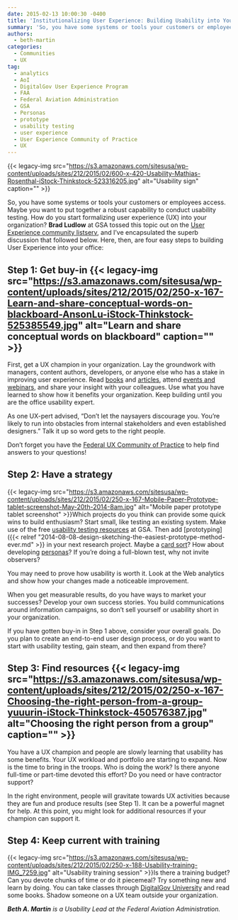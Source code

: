 ```yaml
---
date: 2015-02-13 10:00:30 -0400
title: 'Institutionalizing User Experience: Building Usability into Your Organization'
summary: 'So, you have some systems or tools your customers or employees access. Maybe you want to put together a robust capability to conduct usability testing. How do you start formalizing user experience (UX) into your organization? Brad Ludlow at GSA tossed this topic out on the User Experience community listserv, and I&#8217;ve encapsulated the superb discussion that'
authors:
  - beth-martin
categories:
  - Communities
  - UX
tag:
  - analytics
  - AoI
  - DigitalGov User Experience Program
  - FAA
  - Federal Aviation Administration
  - GSA
  - Personas
  - prototype
  - usability testing
  - user experience
  - User Experience Community of Practice
  - UX
---
```


{{< legacy-img src="https://s3.amazonaws.com/sitesusa/wp-content/uploads/sites/212/2015/02/600-x-420-Usability-Mathias-Rosenthal-iStock-Thinkstock-523316205.jpg" alt="Usability sign" caption="" >}} 

So, you have some systems or tools your customers or employees access. Maybe you want to put together a robust capability to conduct usability testing. How do you start formalizing user experience (UX) into your organization? **Brad Ludlow** at GSA tossed this topic out on the [User Experience community listserv](https://www.WHATEVER/communities/federal-user-experience-community-of-practice/), and I&#8217;ve encapsulated the superb discussion that followed below. Here, then, are four easy steps to building User Experience into your office:

## Step 1: Get buy-in {{< legacy-img src="https://s3.amazonaws.com/sitesusa/wp-content/uploads/sites/212/2015/02/250-x-167-Learn-and-share-conceptual-words-on-blackboard-AnsonLu-iStock-Thinkstock-525385549.jpg" alt="Learn and share conceptual words on blackboard" caption="" >}} 

First, get a UX champion in your organization. Lay the groundwork with managers, content authors, developers, or anyone else who has a stake in improving user experience. Read [books](http://uxmastery.com/resources/books/) and [articles](https://www.WHATEVER/category/ux/), attend [events and webinars](https://www.WHATEVER/events/), and share your insight with your colleagues. Use what you have learned to show how it benefits your organization. Keep building until you are the office usability expert.

As one UX-pert advised, &#8220;Don’t let the naysayers discourage you. You’re likely to run into obstacles from internal stakeholders and even established designers.&#8221; Talk it up so word gets to the right people.

Don’t forget you have the [Federal UX Community of Practice](https://www.WHATEVER/communities/federal-user-experience-community-of-practice/) to help find answers to your questions!

## Step 2: Have a strategy

{{< legacy-img src="https://s3.amazonaws.com/sitesusa/wp-content/uploads/sites/212/2015/02/250-x-167-Mobile-Paper-Prototype-tablet-screenshot-May-20th-2014-8am.jpg" alt="Mobile paper prototype tablet screenshot" >}}Which projects do you think can provide some quick wins to build enthusiasm? Start small, like testing an existing system. Make use of the free [usability testing resources](https://www.WHATEVER/resources/digitalgov-user-experience-program/) at GSA. Then add [prototyping]({{< relref "2014-08-08-design-sketching-the-easiest-prototype-method-ever.md" >}} in your next research project. Maybe a [card sort](http://www.usability.gov/how-to-and-tools/methods/card-sorting.html)? How about developing [personas](https://www.WHATEVER/2015/01/09/personas-101/)? If you’re doing a full-blown test, why not invite observers?

You may need to prove how usability is worth it. Look at the Web analytics and show how your changes made a noticeable improvement.

When you get measurable results, do you have ways to market your successes? Develop your own success stories. You build communications around information campaigns, so don’t sell yourself or usability short in your organization.

If you have gotten buy-in in Step 1 above, consider your overall goals. Do you plan to create an end-to-end user design process, or do you want to start with usability testing, gain steam, and then expand from there?

## Step 3: Find resources {{< legacy-img src="https://s3.amazonaws.com/sitesusa/wp-content/uploads/sites/212/2015/02/250-x-167-Choosing-the-right-person-from-a-group-yuuurin-iStock-Thinkstock-450576387.jpg" alt="Choosing the right person from a group" caption="" >}} 

You have a UX champion and people are slowly learning that usability has some benefits. Your UX workload and portfolio are starting to expand. Now is the time to bring in the troops. Who is doing the work? Is there anyone full-time or part-time devoted this effort? Do you need or have contractor support?

In the right environment, people will gravitate towards UX activities because they are fun and produce results (see Step 1). It can be a powerful magnet for help. At this point, you might look for additional resources if your champion can support it.

## Step 4: Keep current with training

{{< legacy-img src="https://s3.amazonaws.com/sitesusa/wp-content/uploads/sites/212/2015/02/250-x-188-Usability-training-IMG_7259.jpg" alt="Usability training session" >}}Is there a training budget? Can you devote chunks of time or do it piecemeal? Try something new and learn by doing. You can take classes through [DigitalGov University](https://www.WHATEVER/digitalgov-university/) and read some books. Shadow someone on a UX team outside your organization.

_**Beth A. Martin** is a Usability Lead at the Federal Aviation Administration._